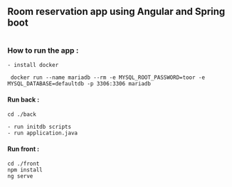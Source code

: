 ## Room reservation app using Angular and Spring boot


#
### How to run the app : 
    - install docker 

```properties
 docker run --name mariadb --rm -e MYSQL_ROOT_PASSWORD=toor -e MYSQL_DATABASE=defaultdb -p 3306:3306 mariadb
```  
#### Run back :
```properties
cd ./back
```
    - run initdb scripts 
    - run application.java

#### Run front :
```properties 
cd ./front
npm install
ng serve
```
   





